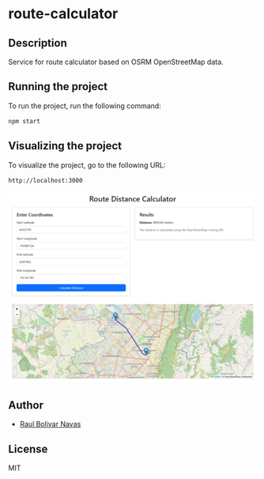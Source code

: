# route-calculator

## Description
Service for route calculator based on OSRM OpenStreetMap data.

## Running the project

To run the project, run the following command:

```bash
npm start
```

## Visualizing the project

To visualize the project, go to the following URL:

```
http://localhost:3000
```

![img_1.png](img_1.png)

## Author

- [Raul Bolivar Navas](https://rasysbox.com)

## License
MIT
